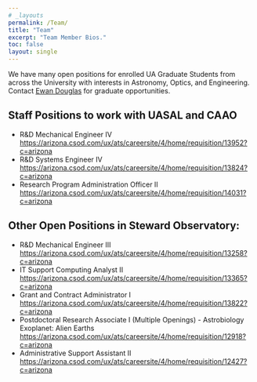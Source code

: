 ```yaml
---
# _layouts
permalink: /Team/
title: "Team"
excerpt: "Team Member Bios."
toc: false
layout: single
---
```


We have many open positions for enrolled UA Graduate Students from across the University with interests in Astronomy, Optics, and Engineering. Contact [Ewan Douglas](https://www.as.arizona.edu/people/faculty/ewan-douglas) for graduate opportunities.

## Staff Positions to work with UASAL and CAAO

- R&D Mechanical Engineer IV https://arizona.csod.com/ux/ats/careersite/4/home/requisition/13952?c=arizona
- R&D Systems Engineer IV https://arizona.csod.com/ux/ats/careersite/4/home/requisition/13824?c=arizona
- Research Program Administration Officer II https://arizona.csod.com/ux/ats/careersite/4/home/requisition/14031?c=arizona

## Other Open Positions in Steward Observatory:

- R&D Mechanical Engineer III https://arizona.csod.com/ux/ats/careersite/4/home/requisition/13258?c=arizona
- IT Support Computing Analyst II https://arizona.csod.com/ux/ats/careersite/4/home/requisition/13365?c=arizona
- Grant and Contract Administrator I https://arizona.csod.com/ux/ats/careersite/4/home/requisition/13822?c=arizona
- Postdoctoral Research Associate I (Multiple Openings) - Astrobiology Exoplanet: Alien Earths https://arizona.csod.com/ux/ats/careersite/4/home/requisition/12918?c=arizona
- Administrative Support Assistant II https://arizona.csod.com/ux/ats/careersite/4/home/requisition/12427?c=arizona
